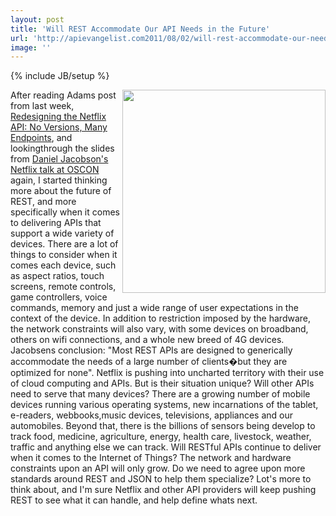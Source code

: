 ```yaml
---
layout: post
title: 'Will REST Accommodate Our API Needs in the Future'
url: 'http://apievangelist.com2011/08/02/will-rest-accommodate-our-needs-in-the-future/'
image: ''
---
```

{% include JB/setup %}
<img src="http://kinlane-productions.s3.amazonaws.com/netflix/netflix-many-devices-using-api.png"  width="325" align="right" />After reading Adams post from last week, <a title="Redesigning the Netflix API No Versions, Many Endpoints" href="http://blog.programmableweb.com/2011/07/28/redesigning-the-netflix-api-no-versions-many-endpoints/">Redesigning the Netflix API: No Versions, Many Endpoints</a>, and lookingthrough the slides from <a title="Daniel Jacobson's NEtflix talk at OSCON" href="http://www.slideshare.net/danieljacobson/redesigning-the-netflix-api-oscon?from=ss_embed">Daniel Jacobson's Netflix talk at OSCON</a> again, I started thinking more about the future of REST, and more specifically when it comes to delivering APIs that support a wide variety of devices.
There are a lot of things to consider when it comes each device, such as aspect ratios, touch screens, remote controls, game controllers, voice commands, memory and just a wide range of user expectations in the context of the device.
In addition to restriction imposed by the hardware, the network constraints will also vary, with some devices on broadband, others on wifi connections, and a whole new breed of 4G devices.
Jacobsens conclusion: "Most REST APIs are designed to generically accommodate the needs of a large number of clients�but they are optimized for none".
Netflix is pushing into uncharted territory with their use of cloud computing and APIs. But is their situation unique? Will other APIs need to serve that many devices?
There are a growing number of mobile devices running various operating systems, new incarnations of the tablet, e-readers, webbooks,music devices, televisions, appliances and our automobiles. Beyond that, there is the billions of sensors being develop to track food, medicine, agriculture, energy, health care, livestock, weather, traffic and anything else we can track.
Will RESTful APIs continue to deliver when it comes to the Internet of Things? The network and hardware constraints upon an API will only grow. Do we need to agree upon more standards around REST and JSON to help them specialize?
Lot's more to think about, and I'm sure Netflix and other API providers will keep pushing REST to see what it can handle, and help define whats next.
